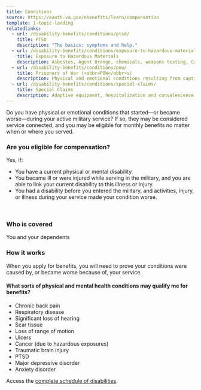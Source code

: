 ```yaml
---
title: Conditions
source: https://eauth.va.gov/ebenefits/learn/compensation
template: 1-topic-landing
relatedlinks:
  - url: /disability-benefits/conditions/ptsd/
    title: PTSD
    description: "The basics: symptoms and help."
  - url: /disability-benefits/conditions/exposure-to-hazardous-materials/
    title: Exposure to Hazardous Materials
    description: Asbestos, Agent Orange, chemicals, weapons testing, Camp Lejeune, radiation, and more.
  - url: /disability-benefits/conditions/pow/
    title: Prisoners of War (<abbr>POW</abbr>s)
    description: Physical and emotional conditions resulting from captivity.
  - url: /disability-benefits/conditions/special-claims/
    title: Special Claims
    description: Adaptive equipment, hospitalization and convalescence, dentistry, individual unemployability, and more.
---
```



Do you have physical or emotional conditions that started—or became worse—during your active military service? If so, they may be considered service connected, and you may be eligible for monthly benefits no matter when or where you served.

<div class="call-out" markdown="0">

### Are you eligible for compensation?
Yes, if:

- You have a current physical or mental disability.
- You became ill or were injured while serving in the military, and you are able to link your current disability to this illness or injury.
- You had a disability before you entered the military, and activities, injury, or illness during your service made your condition worse.

<br>

### Who is covered

You and your dependents
</div>

### How it works

When you apply for benefits, you will need to prove your conditions were caused by, or became worse because of, your service.

#### What sorts of physical and mental health conditions may qualify me for benefits?

- Chronic back pain
- Respiratory disease
- Significant loss of hearing
- Scar tissue
- Loss of range of motion
- Ulcers
- Cancer (due to hazardous exposures)
- Traumatic brain injury
- PTSD
- Major depressive disorder
- Anxiety disorder


Access the [complete schedule of disabilities](http://www.benefits.va.gov/warms/bookc.asp).
